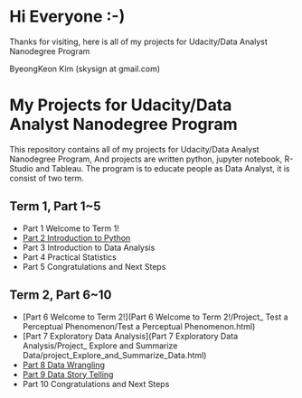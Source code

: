 # Hi Everyone :-)

Thanks for visiting, here is all of my projects for Udacity/Data Analyst Nanodegree Program

ByeongKeon Kim (skysign at gmail.com)

# My Projects for Udacity/Data Analyst Nanodegree Program

This repository contains all of my projects for Udacity/Data Analyst Nanodegree Program,
And projects are written python, jupyter notebook, R-Studio and Tableau.
The program is to educate people as Data Analyst, it is consist of two term.

## Term 1, Part 1~5
 * Part 1  Welcome to Term 1!
 * [Part 2 Introduction to Python](https://github.com/skysign/udacity-DAND/tree/master/Part%202%20Introduction%20to%20Python/Project_%20Explore%20US%20Bikeshare%20Data/Completing%20and%20Submitting%20this%20Project%20-%20Two%20Options)
 * Part 3 Introduction to Data Analysis
 * Part 4 Practical Statistics
 * Part 5 Congratulations and Next Steps

## Term 2, Part 6~10
 * [Part 6 Welcome to Term 2!](Part 6 Welcome to Term 2!/Project_ Test a Perceptual Phenomenon/Test a Perceptual Phenomenon.html)
 * [Part 7 Exploratory Data Analysis](Part 7 Exploratory Data Analysis/Project_ Explore and Summarize Data/project_Explore_and_Summarize_Data.html)
 * [Part 8 Data Wrangling](Part%208%20Data%20Wrangling/Project_%20Wrangle%20and%20Analyze%20Data/act_report.html)
 * [Part 9 Data Story Telling](https://public.tableau.com/profile/borajeong#!/vizhome/DataStorytellingBaseballplayer/DataStorytellingBaseballplayer)
 * Part 10 Congratulations and Next Steps
